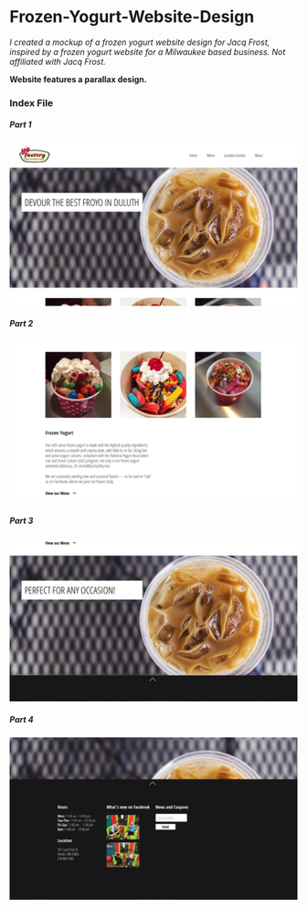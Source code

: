 # Frozen-Yogurt-Website-Design
*I created a mockup of a frozen yogurt website design for Jacq Frost, inspired by a frozen yogurt website for a Milwaukee based business. Not affiliated with Jacq Frost.*

**Website features a parallax design.**

### Index File

##### Part 1
![Image of Index File](res/markdown/images/Index.png)


##### Part 2
![Image 2 of Index File](res/markdown/images/Index2.png)


##### Part 3
![Image 3 of Index File](res/markdown/images/Index3.png)


##### Part 4
![Image 4 of Index File](res/markdown/images/Index4.png)
